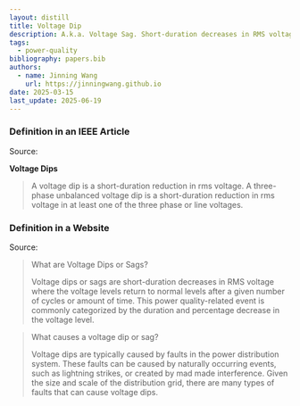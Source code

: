 ```yaml
---
layout: distill
title: Voltage Dip
description: A.k.a. Voltage Sag. Short-duration decreases in RMS voltage
tags:
  - power-quality
bibliography: papers.bib
authors:
  - name: Jinning Wang
    url: https://jinningwang.github.io
date: 2025-03-15
last_update: 2025-06-19
---
```


### Definition in an IEEE Article

Source: <d-cite key="bollen2003voltage"></d-cite>

**Voltage Dips** <d-cite key="bollen2003voltage"></d-cite>

> A voltage dip is a short-duration reduction in rms voltage. A three-phase unbalanced voltage dip is a short-duration reduction in rms voltage in at least one of the three phase or line voltages.

### Definition in a Website

Source: <d-cite key="specialists2023voltage"></d-cite>

> What are Voltage Dips or Sags?
>
> Voltage dips or sags are short-duration decreases in RMS voltage where the voltage levels return to normal levels after a given number of cycles or amount of time. This power quality-related event is commonly categorized by the duration and percentage decrease in the voltage level.

> What causes a voltage dip or sag?
>
> Voltage dips are typically caused by faults in the power distribution system. These faults can be caused by naturally occurring events, such as lightning strikes, or created by mad made interference. Given the size and scale of the distribution grid, there are many types of faults that can cause voltage dips.
